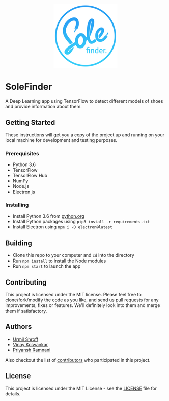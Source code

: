 <p align="center"><img height="200px" width="200px" src="./img/logo/solefinder-light.png" alt="SoleFinder"/></p>

# SoleFinder
A Deep Learning app using TensorFlow to detect different models of shoes and provide information about them.

## Getting Started

These instructions will get you a copy of the project up and running on your local machine for development and testing purposes.

### Prerequisites

- Python 3.6
- TensorFlow
- TensorFlow Hub
- NumPy
- Node.js
- Electron.js

### Installing

- Install Python 3.6 from [python.org](https://www.python.org/downloads/release/python-368/)
- Install Python packages using ```pip3 install -r requirements.txt```
- Install Electron using ```npm i -D electron@latest```

## Building

- Clone this repo to your computer and ```cd``` into the directory
- Run ```npm install``` to install the Node modules
- Run ```npm start``` to launch the app

## Contributing

This project is licensed under the MIT license. Please feel free to clone/fork/modify the code as you like, and send us pull requests for any improvements, fixes or features. We'll definitely look into them and merge them if satisfactory.

## Authors

- [Urmil Shroff](https://github.com/urmilshroff)
- [Vinay Kolwankar](https://github.com/vinay-ai)
- [Priyansh Ramnani](https://github.com/prince1998)

Also checkout the list of [contributors](https://github.com/urmilshroff/solefinder/contributors) who participated in this project.

## License

This project is licensed under the MIT License - see the [LICENSE](LICENSE) file for details.